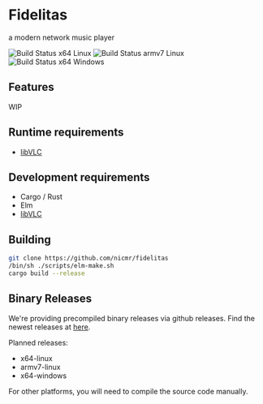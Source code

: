 # Fidelitas

a modern network music player 

![Build Status x64 Linux](https://github.com/nicmr/fidelitas/workflows/x86_64-unknown-linux-gnu/badge.svg) 
![Build Status armv7 Linux](https://github.com/nicmr/fidelitas/workflows/armv7-unknown-linux-gnueabihf/badge.svg)
![Build Status x64 Windows](https://github.com/nicmr/fidelitas/workflows/x86_64-pc-windows-gnu/badge.svg) 


## Features

WIP


## Runtime requirements

- [libVLC](https://wiki.videolan.org/LibVLC)

## Development requirements

- Cargo / Rust
- Elm
- [libVLC](https://wiki.videolan.org/LibVLC)

## Building

```zsh
git clone https://github.com/nicmr/fidelitas
/bin/sh ./scripts/elm-make.sh
cargo build --release
```

## Binary Releases

We're providing precompiled binary releases via github releases.
Find the newest releases at [here](https://github.com/nicmr/fidelitas/releases).

Planned releases:
 - x64-linux
 - armv7-linux
 - x64-windows

For other platforms, you will need to compile the source code manually.
